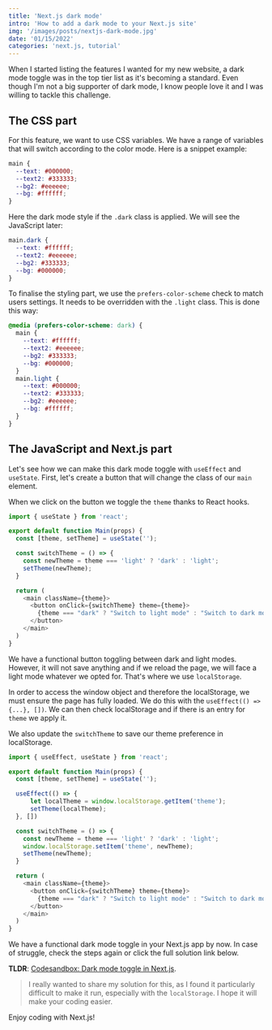 ```yaml
---
title: 'Next.js dark mode'
intro: 'How to add a dark mode to your Next.js site'
img: '/images/posts/nextjs-dark-mode.jpg'
date: '01/15/2022'
categories: 'next.js, tutorial'
---
```


When I started listing the features I wanted for my new website, a dark mode toggle was in the top tier list as it's becoming a standard. Even though I'm not a big supporter of dark mode, I know people love it and I was willing to tackle this challenge.

## The CSS part
For this feature, we want to use CSS variables. We have a range of variables that will switch according to the color mode.
Here is a snippet example:

```css
main {
  --text: #000000;
  --text2: #333333;
  --bg2: #eeeeee;
  --bg: #ffffff;
}
```

Here the dark mode style if the `.dark` class is applied. We will see the JavaScript later:

```css
main.dark {
  --text: #ffffff;
  --text2: #eeeeee;
  --bg2: #333333;
  --bg: #000000;
}
```

To finalise the styling part, we use the `prefers-color-scheme` check to match users settings.
It needs to be overridden with the `.light` class.
This is done this way:

```css
@media (prefers-color-scheme: dark) {
  main {
    --text: #ffffff;
    --text2: #eeeeee;
    --bg2: #333333;
    --bg: #000000;
  }
  main.light {
    --text: #000000;
    --text2: #333333;
    --bg2: #eeeeee;
    --bg: #ffffff;
  }
}
```

## The JavaScript and Next.js part
Let's see how we can make this dark mode toggle with `useEffect` and `useState`.
First, let's create a button that will change the class of our `main` element.

When we click on the button we toggle the `theme` thanks to React hooks.

```js
import { useState } from 'react';

export default function Main(props) {
  const [theme, setTheme] = useState('');

  const switchTheme = () => {
    const newTheme = theme === 'light' ? 'dark' : 'light';
    setTheme(newTheme);
  }

  return (
    <main className={theme}>
      <button onClick={switchTheme} theme={theme}>
        {theme === "dark" ? "Switch to light mode" : "Switch to dark mode"}
      </button>
    </main>
  )
}
```

We have a functional button toggling between dark and light modes. However, it will not save anything and if we reload the page, we will face a light mode whatever we opted for. That's where we use `localStorage`.

In order to access the window object and therefore the localStorage, we must ensure the page has fully loaded. We do this with the `useEffect(() => {...}, [])`.
We can then check localStorage and if there is an entry for `theme` we apply it.

We also update the `switchTheme` to save our theme preference in localStorage.

```js
import { useEffect, useState } from 'react';

export default function Main(props) {
  const [theme, setTheme] = useState('');

  useEffect(() => {
      let localTheme = window.localStorage.getItem('theme');
      setTheme(localTheme);
  }, [])

  const switchTheme = () => {
    const newTheme = theme === 'light' ? 'dark' : 'light';
    window.localStorage.setItem('theme', newTheme);
    setTheme(newTheme);
  }

  return (
    <main className={theme}>
      <button onClick={switchTheme} theme={theme}>
        {theme === "dark" ? "Switch to light mode" : "Switch to dark mode"}
      </button>
    </main>
  )
}
```

We have a functional dark mode toggle in your Next.js app by now. In case of struggle, check the steps again or click the full solution link below.

**TLDR**: [Codesandbox: Dark mode toggle in Next.js](https://codesandbox.io/s/darkmode-0ubir).

> I really wanted to share my solution for this, as I found it particularly difficult to make it run, especially with the `localStorage`. I hope it will make your coding easier.

Enjoy coding with Next.js!
